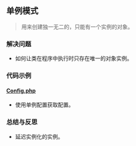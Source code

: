## 单例模式
> 用来创建独一无二的，只能有一个实例的对象。

### 解决问题
* 如何让类在程序中执行时只存在唯一的对象实例。

### 代码示例
#### <a href="https://github.com/hhe0/design-pattern/blob/master/singleton-pattern/Config.php">Config.php</a>
* 使用单例配置获取配置。

### 总结与反思
* 延迟实例化的实例。

